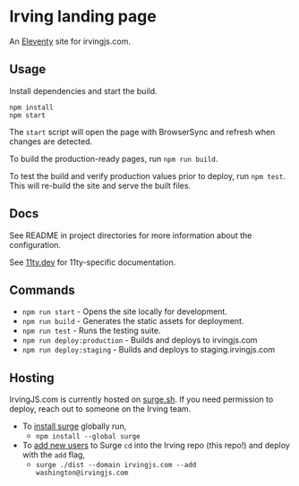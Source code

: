 # Irving landing page

An [Eleventy](https://www.11ty.dev/) site for irvingjs.com.

## Usage
Install dependencies and start the build.

```shell
npm install
npm start
```

The `start` script will open the page with BrowserSync and refresh when changes are detected.

To build the production-ready pages, run `npm run build`.

To test the build and verify production values prior to deploy, run `npm test`. This will re-build the site and serve the built files.

## Docs
See README in project directories for more information about the configuration.

See [11ty.dev](https://www.11ty.dev/) for 11ty-specific documentation.

## Commands
* `npm run start` - Opens the site locally for development.
* `npm run build` - Generates the static assets for deployment.
* `npm run test` - Runs the testing suite.
* `npm run deploy:production` - Builds and deploys to irvingjs.com
* `npm run deploy:staging` - Builds and deploys to staging.irvingjs.com

## Hosting
IrvingJS.com is currently hosted on [surge.sh](https://surge.sh/). If you need permission to deploy, reach out to someone on the Irving team.

* To [install surge](https://surge.sh/help/getting-started-with-surge) globally run,
  * `npm install --global surge`
* To [add new users](https://surge.sh/help/adding-collaborators) to Surge `cd` into the Irving repo (this repo!) and deploy with the `add` flag,
  * `surge ./dist --domain irvingjs.com --add washington@irvingjs.com`
